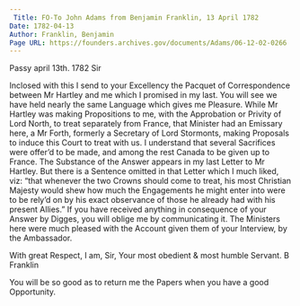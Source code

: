 ```yaml
---
 Title: FO-To John Adams from Benjamin Franklin, 13 April 1782
Date: 1782-04-13
Author: Franklin, Benjamin
Page URL: https://founders.archives.gov/documents/Adams/06-12-02-0266
---
```



Passy april 13th. 1782
Sir

Inclosed with this I send to your Excellency the Pacquet of Correspondence between Mr Hartley and me which I promised in my last. You will see we have held nearly the same Language which gives me Pleasure.
While Mr Hartley was making Propositions to me, with the Approbation or Privity of Lord North, to treat separately from France, that Minister had an Emissary here, a Mr Forth, formerly a Secretary of Lord Stormonts, making Proposals to induce this Court to treat with us. I understand that several Sacrifices were offer’d to be made, and among the rest Canada to be given up to France. The Substance of the Answer appears in my last Letter to Mr Hartley. But there is a Sentence omitted in that Letter which I much liked, viz: “that whenever the two Crowns should come to treat, his most Christian Majesty would shew how much the Engagements he might enter into were to be rely’d on by his exact observance of those he already had with his present Allies.”
If you have received anything in consequence of your Answer by Digges, you will oblige me by communicating it. The Ministers here were much pleased with the Account given them of your Interview, by the Ambassador.

With great Respect, I am, Sir, Your most obedient & most humble Servant.
B Franklin


You will be so good as to return me the Papers when you have a good Opportunity.


